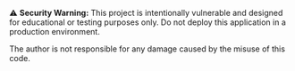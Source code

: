 ⚠️ **Security Warning:**
This project is intentionally vulnerable and designed for educational or testing purposes only.
Do not deploy this application in a production environment.

The author is not responsible for any damage caused by the misuse of this code.
